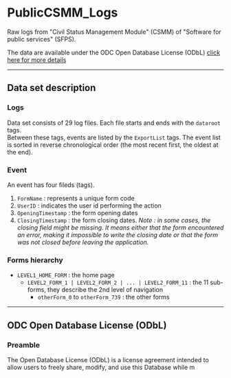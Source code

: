 # PublicCSMM_Logs
Raw logs from "Civil Status Management Module" (CSMM) of "Software for public services" (SFPS).


The data are available under the ODC Open Database License (ODbL)
[click here for more details](https://github.com/FM-BL/PublicCSMM_Logs#odc-open-database-license-odbl)

------
## Data set description
### Logs
Data set consists of 29 log files. Each file starts and ends with the `dataroot` tags.<br/>
Between these tags, events are listed by the `ExportList` tags. 
The event list is sorted in reverse chronological order (the most recent first, the oldest at the end).<br/>

### Event
An event has four fileds (tags).
1. `FormName` : represents a unique form code
1. `UserID` : indicates the user id performing the action
1. `OpeningTimestamp` : the form opening dates
1. `ClosingTimestamp` : the form closing dates. _Note : in some cases, the closing field might be missing. It means either that the form encountered an error, making it impossible to write the closing date or that the form was not closed before leaving the application._

### Forms hierarchy
* `LEVEL1_HOME_FORM` : the home page
  * `LEVEL2_FORM_1 | LEVEL2_FORM_2 | ... | LEVEL2_FORM_11` : the 11 sub-forms, they describe the 2nd level of navigation
    * `otherForm_0` to `otherForm_739` : the other forms
    
------

## ODC Open Database License (ODbL)

### Preamble

The Open Database License (ODbL) is a license agreement intended to
allow users to freely share, modify, and use this Database while
m
